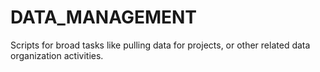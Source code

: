 # DATA_MANAGEMENT
Scripts for broad tasks like pulling data for projects, or other related data organization activities.
